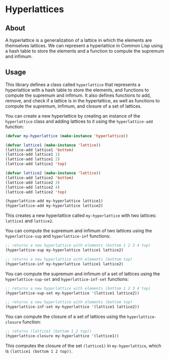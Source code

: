 # Hyperlattices

## About

A hyperlattice is a generalization of a lattice in which the elements are themselves lattices. We can represent a hyperlattice in Common Lisp using a hash table to store the elements and a function to compute the supremum and infimum.

## Usage

This library defines a class called `hyperlattice` that represents a hyperlattice with a hash table to store the elements, and functions to compute the supremum and infimum. It also defines functions to add, remove, and check if a lattice is in the hyperlattice, as well as functions to compute the supremum, infimum, and closure of a set of lattices.

You can create a new hyperlattice by creating an instance of the `hyperlattice` class and adding lattices to it using the `hyperlattice-add` function:

```lisp
(defvar my-hyperlattice (make-instance 'hyperlattice))

(defvar lattice1 (make-instance 'lattice))
(lattice-add lattice1 'bottom)
(lattice-add lattice1 1)
(lattice-add lattice1 2)
(lattice-add lattice1 'top)

(defvar lattice2 (make-instance 'lattice))
(lattice-add lattice2 'bottom)
(lattice-add lattice2 3)
(lattice-add lattice2 4)
(lattice-add lattice2 'top)

(hyperlattice-add my-hyperlattice lattice1)
(hyperlattice-add my-hyperlattice lattice2)
```

This creates a new hyperlattice called `my-hyperlattice` with two lattices: `lattice1` and `lattice2`.

You can compute the supremum and infimum of two lattices using the `hyperlattice-sup` and `hyperlattice-inf` functions:

```lisp
;; returns a new hyperlattice with elements (bottom 1 2 3 4 top)
(hyperlattice-sup my-hyperlattice lattice1 lattice2)

;; returns a new hyperlattice with elements (bottom top)
(hyperlattice-inf my-hyperlattice lattice1 lattice2)
```

You can compute the supremum and infimum of a set of lattices using the `hyperlattice-sup-set` and `hyperlattice-inf-set` functions:

```lisp
;; returns a new hyperlattice with elements (bottom 1 2 3 4 top)
(hyperlattice-sup-set my-hyperlattice '(lattice1 lattice2))

;; returns a new hyperlattice with elements (bottom top)
(hyperlattice-inf-set my-hyperlattice '(lattice1 lattice2))
```

You can compute the closure of a set of lattices using the `hyperlattice-closure` function:

```lisp
;; returns (lattice1 (bottom 1 2 top))
(hyperlattice-closure my-hyperlattice '(lattice1))
```

This computes the closure of the set `(lattice1)` in `my-hyperlattice`, which is `(lattice1 (bottom 1 2 top))`.